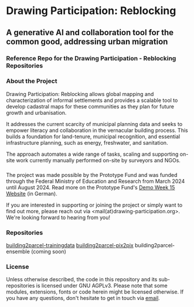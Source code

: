 # Drawing Participation: Reblocking
## A generative AI and collaboration tool for the common good, addressing urban migration
### Reference Repo for the Drawing Participation - Reblocking Repositories

### About the Project
Drawing Participation: Reblocking allows global mapping and characterization of informal settlements and provides a scalable tool to develop cadastral maps for these communities as they plan for future growth and urbanisation.

It addresses the current scarcity of municipal planning data and seeks to empower literacy and collaboration in the vernacular building process. This builds a foundation for land-tenure, municipal recognition, and essential infrastructure planning, such as energy, freshwater, and sanitation.

The approach automates a wide range of tasks, scaling and supporting on-site work currently manually performed on-site by surveyors and NGOs.

### 
The project was made possible by the Prototype Fund and was funded through the Federal Ministry of Education and Research from March 2024 until August 2024. Read more on the Prototype Fund's [Demo Week 15 Website](https://prototypefund.de/project/million-neighborhoods-re-blocking/) (in German).

If you are interested in supporting or joining the project or simply want to find out more, please reach out via <mail(at)drawing-participation.org>. We're looking forward to hearing from you!

### Repositories
[building2parcel-trainingdata](https://github.com/scalable-design-participation-lab/building2parcel-trainingdata)
[building2parcel-pix2pix](https://github.com/scalable-design-participation-lab/building2parcel-pix2pix)
building2parcel-ensemble (coming soon)

### License
Unless otherwise described, the code in this repository and its sub-repositories is licensed under GNU AGPLv3. Please note that some modules, extensions, fonts or code herein might be licensed otherwise. If you have any questions, don't hesitate to get in touch via [email](mailto:mail@drawing-participation.org).
